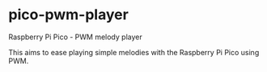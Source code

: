 # pico-pwm-player
Raspberry Pi Pico - PWM melody player

This aims to ease playing simple melodies with the Raspberry Pi Pico using PWM. 


